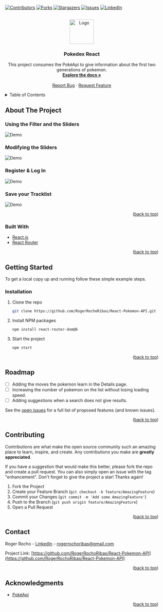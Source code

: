 <div id="top"></div>

[![Contributors][contributors-shield]][contributors-url]
[![Forks][forks-shield]][forks-url]
[![Stargazers][stars-shield]][stars-url]
[![Issues][issues-shield]][issues-url]
[![LinkedIn][linkedin-shield]][linkedin-url]



<!-- PROJECT LOGO -->
<br />
<div align="center">
  <a href="https://github.com/RogerRochoRibas/React-Pokemon-API">
    <img src="/public/favicon.ico" alt="Logo" width="80" height="80">
  </a>

<h3 align="center">Pokedex React</h3>

  <p align="center">
  This project consumes the PokéApi to give information about the first two generations of pokemon.
    <br />
    <a href="https://github.com/RogerRochoRibas/React-Pokemon-API"><strong>Explore the docs »</strong></a>
    <br />
    <br />
    <a href="https://github.com/RogerRochoRibas/React-Pokemon-API/issues">Report Bug</a>
    ·
    <a href="https://github.com/RogerRochoRibas/React-Pokemon-API/issues">Request Feature</a>
  </p>
</div>



<!-- TABLE OF CONTENTS -->
<details>
  <summary>Table of Contents</summary>
  <ol>
    <li>
      <a href="#about-the-project">About The Project</a>
    </li>
    <li>
      <a href="#getting-started">Getting Started</a>
    </li>
    <li><a href="#usage">Usage</a></li>
    <li><a href="#roadmap">Roadmap</a></li>
    <li><a href="#contributing">Contributing</a></li>
    <li><a href="#contact">Contact</a></li>
    <li><a href="#acknowledgments">Acknowledgments</a></li>
  </ol>
</details>



<!-- ABOUT THE PROJECT -->
## About The Project

### Using the Filter and the Sliders
![Demo](https://user-images.githubusercontent.com/98771907/174484065-2673c6cb-5e42-4c30-8558-1c55f296b329.gif)

### Modifying the Sliders
![Demo](https://user-images.githubusercontent.com/98771907/174484068-40accb3d-628d-4ce7-ba55-8d570466f894.gif)

### Register & Log In
![Demo](https://user-images.githubusercontent.com/98771907/174487322-2328e927-f15d-4e88-8b7f-81c1382ac31c.gif)

### Save your Tracklist
![Demo](https://user-images.githubusercontent.com/98771907/174487516-c002a17f-7da5-41e1-b291-30f37781136a.gif)

<p align="right">(<a href="#top">back to top</a>)</p>



### Built With

* [React.js](https://reactjs.org/)
* [React Router](https://reactrouter.com)

<p align="right">(<a href="#top">back to top</a>)</p>


<!-- GETTING STARTED -->
## Getting Started

To get a local copy up and running follow these simple example steps.

<!--### Prerequisites

This is an example of how to list things you need to use the software and how to install them.
* npm
  ```sh
  npm install npm@latest -g
  ```
-->
### Installation

1. Clone the repo
   ```sh
   git clone https://github.com/RogerRochoRibas/React-Pokemon-API.git
   ```
2. Install NPM packages
   ```sh
   npm install react-router-dom@6
   ```
3. Start the project
   ```sh
   npm start
   ```

<p align="right">(<a href="#top">back to top</a>)</p>



<!-- ROADMAP -->
## Roadmap

- [ ] Adding the moves the pokemon learn in the Details page.
- [ ] Increasing the number of pokemon on the list without losing loading speed.
- [ ] Adding suggestions when a search does not give results.

See the [open issues](https://github.com/RogerRochoRibas/React-Pokemon-API/issues) for a full list of proposed features (and known issues).

<p align="right">(<a href="#top">back to top</a>)</p>



<!-- CONTRIBUTING -->
## Contributing

Contributions are what make the open source community such an amazing place to learn, inspire, and create. Any contributions you make are **greatly appreciated**.

If you have a suggestion that would make this better, please fork the repo and create a pull request. You can also simply open an issue with the tag "enhancement".
Don't forget to give the project a star! Thanks again!

1. Fork the Project
2. Create your Feature Branch (`git checkout -b feature/AmazingFeature`)
3. Commit your Changes (`git commit -m 'Add some AmazingFeature'`)
4. Push to the Branch (`git push origin feature/AmazingFeature`)
5. Open a Pull Request

<p align="right">(<a href="#top">back to top</a>)</p>



<!-- CONTACT -->
## Contact

Roger Rocho - [LinkedIn](https://es.linkedin.com/in/rogerrochoribas) - rogerrochoribas@gmail.com

Project Link: [https://github.com/RogerRochoRibas/React-Pokemon-API](https://github.com/RogerRochoRibas/React-Pokemon-API)

<p align="right">(<a href="#top">back to top</a>)</p>



<!-- ACKNOWLEDGMENTS -->
## Acknowledgments

* [PokéApi](https://pokeapi.co)

<p align="right">(<a href="#top">back to top</a>)</p>



<!-- MARKDOWN LINKS & IMAGES -->
<!-- https://www.markdownguide.org/basic-syntax/#reference-style-links -->
[contributors-shield]: https://img.shields.io/github/contributors/RogerRochoRibas/MusicProject.svg?style=for-the-badge
[contributors-url]: https://github.com/RogerRochoRibas/MusicProject/graphs/contributors
[forks-shield]: https://img.shields.io/github/forks/RogerRochoRibas/MusicProject.svg?style=for-the-badge
[forks-url]: https://github.com/RogerRochoRibas/MusicProject/network/members
[stars-shield]: https://img.shields.io/github/stars/RogerRochoRibas/MusicProject.svg?style=for-the-badge
[stars-url]: https://github.com/RogerRochoRibas/MusicProject/stargazers
[issues-shield]: https://img.shields.io/github/issues/RogerRochoRibas/MusicProject.svg?style=for-the-badge
[issues-url]: https://github.com/RogerRochoRibas/MusicProject/issues
[license-shield]: https://img.shields.io/github/license/RogerRochoRibas/MusicProject.svg?style=for-the-badge
[license-url]: https://github.com/RogerRochoRibas/MusicProject/blob/master/LICENSE.txt
[linkedin-shield]: https://img.shields.io/badge/-LinkedIn-black.svg?style=for-the-badge&logo=linkedin&colorB=555
[linkedin-url]: https://linkedin.com/in/rogerrochoribas
[product-screenshot]: images/screenshot.png

